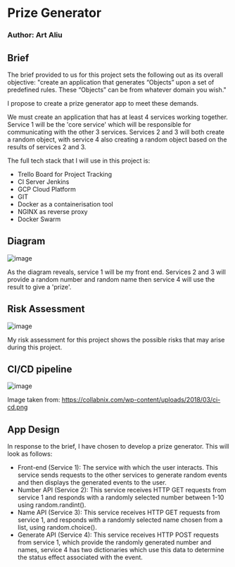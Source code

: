 # Prize Generator

### Author: Art Aliu

## Brief

The brief provided to us for this project sets the following out as its overall objective: "create an application that generates “Objects” upon a set of predefined rules. These “Objects” can be from whatever domain you wish."

I propose to create a prize generator app to meet these demands.

We must create an application that has at least 4 services working together.
Service 1 will be the 'core service' which will be responsible for communicating with the other 3 services. Services 2 and 3 will both create a random object, with service 4 also creating a random object based on the results of services 2 and 3.

The full tech stack that I will use in this project is:
- Trello Board for Project Tracking
- CI Server Jenkins
- GCP Cloud Platform
- GIT
- Docker as a containerisation tool
- NGINX as reverse proxy
- Docker Swarm

## Diagram

![image](https://user-images.githubusercontent.com/101266740/165785671-90d80c51-96d1-4b2f-9c1b-c4828dfecae6.png)

As the diagram reveals, service 1 will be my front end. Services 2 and 3 will provide a random number and random name then service 4 will use the result to give a 'prize'.

## Risk Assessment

![image](https://user-images.githubusercontent.com/101266740/165773451-8dba464d-e708-414d-92f8-8f125266b831.png)

My risk assessment for this project shows the possible risks that may arise during this project.

## CI/CD pipeline 

![image](https://user-images.githubusercontent.com/101266740/165782428-cdfc021f-4c7f-4800-86b6-b59873daae2d.png)

Image taken from: https://collabnix.com/wp-content/uploads/2018/03/ci-cd.png

## App Design

In response to the brief, I have chosen to develop a prize generator. This will look as follows:

- Front-end (Service 1): The service with which the user interacts. This service sends requests to the other services to generate random events and then displays the generated events to the user.
- Number API (Service 2): This service receives HTTP GET requests from service 1 and responds with a randomly selected number between 1-10 using random.randint().
- Name API (Service 3): This service receives HTTP GET requests from service 1, and responds with a randomly selected name chosen from a list, using random.choice().
- Generate API (Service 4): This service receives HTTP POST requests from service 1, which provide the randomly generated number and names, service 4 has two dictionaries which use this data to determine the status effect associated with the event.

